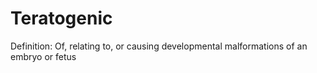# Teratogenic

Definition: Of, relating to, or causing developmental malformations of an embryo or fetus